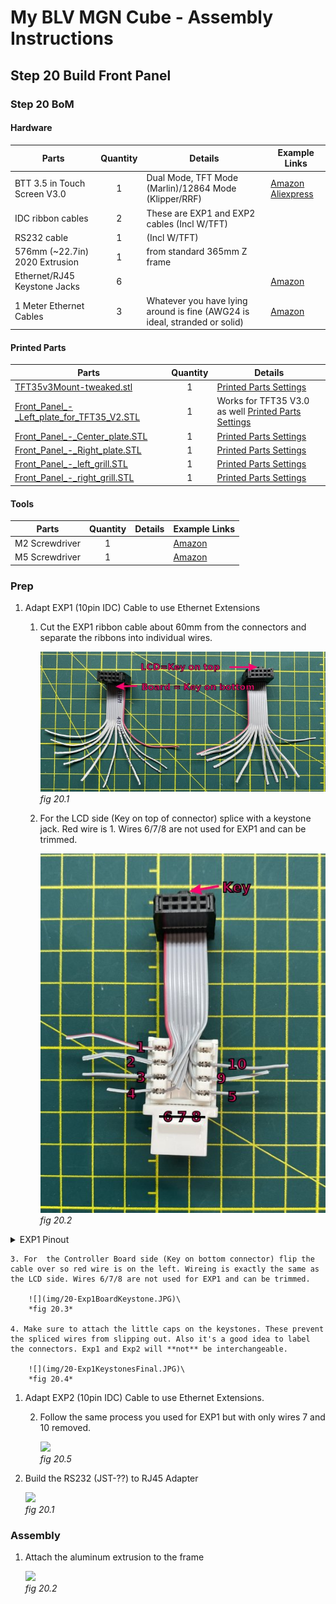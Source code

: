 # My BLV MGN Cube - Assembly Instructions

## Step 20 Build Front Panel

### Step 20 BoM

#### Hardware
| Parts     | Quantity | Details | Example Links |
|-----------|:--------:|---------|---------------|
| BTT 3.5 in Touch Screen V3.0 | 1 | Dual Mode, TFT Mode (Marlin)/12864 Mode (Klipper/RRF) | [Amazon](https://www.amazon.com/BIGTREETECH-Graphic-Display-Controller-Printer/dp/B07VWF4W3J) [Aliexpress](https://s.click.aliexpress.com/e/_9x9JTN) |
| IDC ribbon cables | 2 | These are EXP1 and EXP2 cables (Incl W/TFT) | |
| RS232 cable | 1 | (Incl W/TFT) | |
| 576mm (~22.7in) 2020 Extrusion | 1 | from standard 365mm Z frame | |
| Ethernet/RJ45 Keystone Jacks | 6 | | [Amazon](https://www.amazon.com/gp/product/B07JRD69V6/ref=ppx_yo_dt_b_asin_title_o02_s00?ie=UTF8&th=1)|
| 1 Meter Ethernet Cables | 3 | Whatever you have lying around is fine (AWG24 is ideal, stranded or solid) |[Amazon](https://www.amazon.com/Cable-Matters-5-Pack-Snagless-Ethernet/dp/B00C2CBBAM) |

#### Printed Parts
| Parts     | Quantity | Details |
|-----------|:--------:|---------|
| [TFT35v3Mount-tweaked.stl](../../parts/extra/tft35v30-bezel-insert/files/FTFT35v3Mount-tweaked.stl) | 1 | [Printed Parts Settings](../partsSettings.md) |
| [Front_Panel_-_Left_plate_for_TFT35_V2.STL](../../parts/extra/improved-bezel/files/Front_Panel_-_Left_plate_for_TFT35_V2.STL) | 1 | Works for TFT35 V3.0 as well [Printed Parts Settings](../partsSettings.md) |
| [Front_Panel_-_Center_plate.STL](../../parts/extra/improved-bezel/files/Front_Panel_-_Center_plate.STL) | 1 | [Printed Parts Settings](../partsSettings.md) |
| [Front_Panel_-_Right_plate.STL](../../parts/extra/improved-bezel/files/Front_Panel_-_Right_plate.STL) | 1 | [Printed Parts Settings](../partsSettings.md) |
| [Front_Panel_-_left_grill.STL](../../parts/extra/improved-bezel/files/Front_Panel_-_left_grill.STL) | 1 | [Printed Parts Settings](../partsSettings.md) |
| [Front_Panel_-_right_grill.STL](../../parts/extra/improved-bezel/files/Front_Panel_-_right_grill.STL) | 1 | [Printed Parts Settings](../partsSettings.md) |

#### Tools
| Parts     | Quantity | Details | Example Links |
|-----------|:--------:|---------|---------------|
| M2 Screwdriver | 1 | | [Amazon](https://amzn.to/3qNmEgs) |
| M5 Screwdriver | 1 | | [Amazon](https://amzn.to/3qNmEgs) |

### Prep

1. Adapt EXP1 (10pin IDC) Cable to use Ethernet Extensions

    1. Cut the EXP1 ribbon cable about 60mm from the connectors and separate the ribbons into individual wires.

        ![](img/20-PrepExp1.JPG)\
        *fig 20.1*

    2. For  the LCD side (Key on top of connector) splice with a keystone jack. Red wire is 1. Wires 6/7/8 are not used for EXP1 and can be trimmed.

        ![](img/20-Exp1LCDKeystone.JPG)\
        *fig 20.2*

<details><summary>EXP1 Pinout</summary>
<p>

[Pinout Reference](https://reprap.org/wiki/RepRapDiscount_Full_Graphic_Smart_Controller)

</p>
</details>


    3. For  the Controller Board side (Key on bottom connector) flip the cable over so red wire is on the left. Wireing is exactly the same as the LCD side. Wires 6/7/8 are not used for EXP1 and can be trimmed.

        ![](img/20-Exp1BoardKeystone.JPG)\
        *fig 20.3*

    4. Make sure to attach the little caps on the keystones. These prevent the spliced wires from slipping out. Also it's a good idea to label the connectors. Exp1 and Exp2 will **not** be interchangeable.

        ![](img/20-Exp1KeystonesFinal.JPG)\
        *fig 20.4*

1. Adapt EXP2 (10pin IDC) Cable to use Ethernet Extensions.

     2. Follow the same process you used for EXP1 but with only wires 7 and 10 removed.

        ![](img/20-XXX.JPG)\
        *fig 20.5*


1. Build the RS232 (JST-??) to RJ45 Adapter

    ![](img/20-XXX.JPG)\
    *fig 20.1*

### Assembly
1. Attach the aluminum extrusion to the frame

    ![](img/20-XXX.JPG)\
    *fig 20.2*